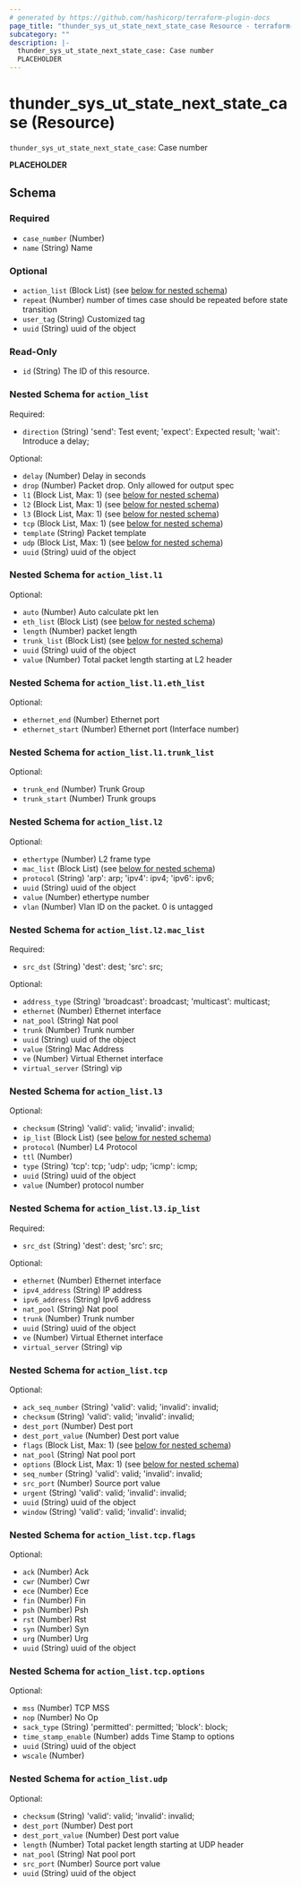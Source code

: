 ```yaml
---
# generated by https://github.com/hashicorp/terraform-plugin-docs
page_title: "thunder_sys_ut_state_next_state_case Resource - terraform-provider-thunder"
subcategory: ""
description: |-
  thunder_sys_ut_state_next_state_case: Case number
  PLACEHOLDER
---
```


# thunder_sys_ut_state_next_state_case (Resource)

`thunder_sys_ut_state_next_state_case`: Case number

__PLACEHOLDER__



<!-- schema generated by tfplugindocs -->
## Schema

### Required

- `case_number` (Number)
- `name` (String) Name

### Optional

- `action_list` (Block List) (see [below for nested schema](#nestedblock--action_list))
- `repeat` (Number) number of times case should be repeated before state transition
- `user_tag` (String) Customized tag
- `uuid` (String) uuid of the object

### Read-Only

- `id` (String) The ID of this resource.

<a id="nestedblock--action_list"></a>
### Nested Schema for `action_list`

Required:

- `direction` (String) 'send': Test event; 'expect': Expected result; 'wait': Introduce a delay;

Optional:

- `delay` (Number) Delay in seconds
- `drop` (Number) Packet drop. Only allowed for output spec
- `l1` (Block List, Max: 1) (see [below for nested schema](#nestedblock--action_list--l1))
- `l2` (Block List, Max: 1) (see [below for nested schema](#nestedblock--action_list--l2))
- `l3` (Block List, Max: 1) (see [below for nested schema](#nestedblock--action_list--l3))
- `tcp` (Block List, Max: 1) (see [below for nested schema](#nestedblock--action_list--tcp))
- `template` (String) Packet template
- `udp` (Block List, Max: 1) (see [below for nested schema](#nestedblock--action_list--udp))
- `uuid` (String) uuid of the object

<a id="nestedblock--action_list--l1"></a>
### Nested Schema for `action_list.l1`

Optional:

- `auto` (Number) Auto calculate pkt len
- `eth_list` (Block List) (see [below for nested schema](#nestedblock--action_list--l1--eth_list))
- `length` (Number) packet length
- `trunk_list` (Block List) (see [below for nested schema](#nestedblock--action_list--l1--trunk_list))
- `uuid` (String) uuid of the object
- `value` (Number) Total packet length starting at L2 header

<a id="nestedblock--action_list--l1--eth_list"></a>
### Nested Schema for `action_list.l1.eth_list`

Optional:

- `ethernet_end` (Number) Ethernet port
- `ethernet_start` (Number) Ethernet port (Interface number)


<a id="nestedblock--action_list--l1--trunk_list"></a>
### Nested Schema for `action_list.l1.trunk_list`

Optional:

- `trunk_end` (Number) Trunk Group
- `trunk_start` (Number) Trunk groups



<a id="nestedblock--action_list--l2"></a>
### Nested Schema for `action_list.l2`

Optional:

- `ethertype` (Number) L2 frame type
- `mac_list` (Block List) (see [below for nested schema](#nestedblock--action_list--l2--mac_list))
- `protocol` (String) 'arp': arp; 'ipv4': ipv4; 'ipv6': ipv6;
- `uuid` (String) uuid of the object
- `value` (Number) ethertype number
- `vlan` (Number) Vlan ID on the packet. 0 is untagged

<a id="nestedblock--action_list--l2--mac_list"></a>
### Nested Schema for `action_list.l2.mac_list`

Required:

- `src_dst` (String) 'dest': dest; 'src': src;

Optional:

- `address_type` (String) 'broadcast': broadcast; 'multicast': multicast;
- `ethernet` (Number) Ethernet interface
- `nat_pool` (String) Nat pool
- `trunk` (Number) Trunk number
- `uuid` (String) uuid of the object
- `value` (String) Mac Address
- `ve` (Number) Virtual Ethernet interface
- `virtual_server` (String) vip



<a id="nestedblock--action_list--l3"></a>
### Nested Schema for `action_list.l3`

Optional:

- `checksum` (String) 'valid': valid; 'invalid': invalid;
- `ip_list` (Block List) (see [below for nested schema](#nestedblock--action_list--l3--ip_list))
- `protocol` (Number) L4 Protocol
- `ttl` (Number)
- `type` (String) 'tcp': tcp; 'udp': udp; 'icmp': icmp;
- `uuid` (String) uuid of the object
- `value` (Number) protocol number

<a id="nestedblock--action_list--l3--ip_list"></a>
### Nested Schema for `action_list.l3.ip_list`

Required:

- `src_dst` (String) 'dest': dest; 'src': src;

Optional:

- `ethernet` (Number) Ethernet interface
- `ipv4_address` (String) IP address
- `ipv6_address` (String) Ipv6 address
- `nat_pool` (String) Nat pool
- `trunk` (Number) Trunk number
- `uuid` (String) uuid of the object
- `ve` (Number) Virtual Ethernet interface
- `virtual_server` (String) vip



<a id="nestedblock--action_list--tcp"></a>
### Nested Schema for `action_list.tcp`

Optional:

- `ack_seq_number` (String) 'valid': valid; 'invalid': invalid;
- `checksum` (String) 'valid': valid; 'invalid': invalid;
- `dest_port` (Number) Dest port
- `dest_port_value` (Number) Dest port value
- `flags` (Block List, Max: 1) (see [below for nested schema](#nestedblock--action_list--tcp--flags))
- `nat_pool` (String) Nat pool port
- `options` (Block List, Max: 1) (see [below for nested schema](#nestedblock--action_list--tcp--options))
- `seq_number` (String) 'valid': valid; 'invalid': invalid;
- `src_port` (Number) Source port value
- `urgent` (String) 'valid': valid; 'invalid': invalid;
- `uuid` (String) uuid of the object
- `window` (String) 'valid': valid; 'invalid': invalid;

<a id="nestedblock--action_list--tcp--flags"></a>
### Nested Schema for `action_list.tcp.flags`

Optional:

- `ack` (Number) Ack
- `cwr` (Number) Cwr
- `ece` (Number) Ece
- `fin` (Number) Fin
- `psh` (Number) Psh
- `rst` (Number) Rst
- `syn` (Number) Syn
- `urg` (Number) Urg
- `uuid` (String) uuid of the object


<a id="nestedblock--action_list--tcp--options"></a>
### Nested Schema for `action_list.tcp.options`

Optional:

- `mss` (Number) TCP MSS
- `nop` (Number) No Op
- `sack_type` (String) 'permitted': permitted; 'block': block;
- `time_stamp_enable` (Number) adds Time Stamp to options
- `uuid` (String) uuid of the object
- `wscale` (Number)



<a id="nestedblock--action_list--udp"></a>
### Nested Schema for `action_list.udp`

Optional:

- `checksum` (String) 'valid': valid; 'invalid': invalid;
- `dest_port` (Number) Dest port
- `dest_port_value` (Number) Dest port value
- `length` (Number) Total packet length starting at UDP header
- `nat_pool` (String) Nat pool port
- `src_port` (Number) Source port value
- `uuid` (String) uuid of the object


